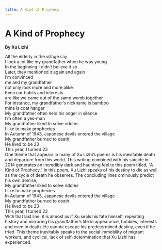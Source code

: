 ```yaml
---
title: A Kind of Prophecy
---
```

# A Kind of Prophecy
**By Xu Lizhi**

<html>
    <head>
        <link rel="stylesheet" href="stylesheet.css">
        <p></p>
    </head>
    <body>
        <div class = "poetBox">
            <div class= "flexbox-poem flexbox-item-1">
            All the elderly in the village say<br />
            I look a lot like my grandfather when he was young<br />
            In the beginning I didn’t believe it so<br />
            Later, they mentioned it again and again<br />
            I’m convinced<br />
            me and my grandfather<br />
            not only look more and more alike<br />
            Even our habits and interests<br />
            are like we came out of the same womb together<br />
            For instance, my grandfather’s nickname is bamboo<br />
            mine is coat hanger<br />
            My grandfather often held his anger in silence<br />
            I’m often a yes-man<br />
            My grandfather liked to solve riddles<br />
            I like to make prophecies<br />
            In Autumn of 1943, Japanese devils entered the village<br />
            My grandfather burned to death<br />
            He lived to be 23<br />
            This year, I turned 23<br />      
            </div>
            <div class="flexbox-blurb flexbox-item-2">
            One theme that appears in many of Xu Lizhi’s poems is his inevitable death and departure from this world. This writing combined with his suicide in 2014 generates an incredibly dark and haunting feel to this poem titled, “A Kind of Prophecy.” In this poem, Xu Lizhi speaks of his destiny to die as well as the cycle of death he observes. The concluding lines ominously predict his own demise,
                <div class="quotedpoetry" > 
                My grandfather liked to solve riddles<br />
                I like to make prophecies<br />
                In Autumn of 1943, Japanese devils entered the village<br />
                My grandfather burned to death<br />
                He lived to be 23<br />
                This year, I turned 23<br />
                </div>
            With that last line, it is almost as if Xu seals his fate himself, repeating history and mirroring his grandfather’s life in appearance, hobbies, interests and even in death. He cannot escape his predetermined destiny, even if he tried.  This theme inevitably speaks to the social immobility of migrant workers, and cyclical, lack of self-determination that Xu Lizhi has experienced. 
            </div>
        </div>
    </body>
</html>